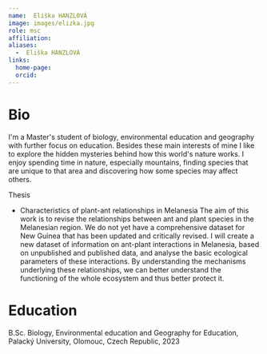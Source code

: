 ```yaml
---
name:  Eliška HANZLOVÁ
image: images/elizka.jpg
role: msc
affiliation: 
aliases:
  -  Eliška HANZLOVÁ
links:
  home-page: 
  orcid: 
---
```


# Bio

I'm a Master's student of biology, environmental education and geography with further focus on education. Besides these main interests of mine I like to explore the hidden mysteries behind how this world's nature works. I enjoy spending time in nature, especially mountains, finding species that are unique to that area and discovering how some species may affect others.

Thesis
* Characteristics of plant-ant relationships in Melanesia
   The aim of this work is to revise the relationships between ant and plant species in the Melanesian region. We do not yet have a comprehensive dataset for New Guinea that has been updated and critically revised. I will create a new dataset of information on ant-plant interactions in Melanesia, based on unpublished and published data, and analyse the basic ecological parameters of these interactions. By understanding the mechanisms underlying these relationships, we can better understand the functioning of the whole ecosystem and thus better protect it.


# Education

B.Sc. Biology, Environmental education and Geography for Education, Palacký University, Olomouc, Czech Republic, 2023


